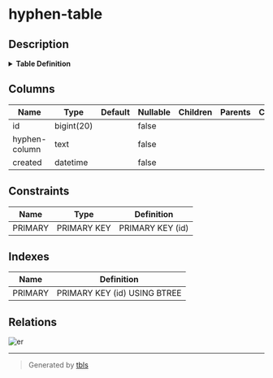 # hyphen-table

## Description

<details>
<summary><strong>Table Definition</strong></summary>

```sql
CREATE TABLE `hyphen-table` (
  `id` bigint(20) NOT NULL AUTO_INCREMENT,
  `hyphen-column` text NOT NULL,
  `created` datetime NOT NULL,
  PRIMARY KEY (`id`)
) ENGINE=InnoDB DEFAULT CHARSET=latin1
```

</details>

## Columns

| Name | Type | Default | Nullable | Children | Parents | Comment |
| ---- | ---- | ------- | -------- | -------- | ------- | ------- |
| id | bigint(20) |  | false |  |  |  |
| hyphen-column | text |  | false |  |  |  |
| created | datetime |  | false |  |  |  |

## Constraints

| Name | Type | Definition |
| ---- | ---- | ---------- |
| PRIMARY | PRIMARY KEY | PRIMARY KEY (id) |

## Indexes

| Name | Definition |
| ---- | ---------- |
| PRIMARY | PRIMARY KEY (id) USING BTREE |

## Relations

![er](hyphen-table.png)

---

> Generated by [tbls](https://github.com/Melsoft-Games/tbls)
